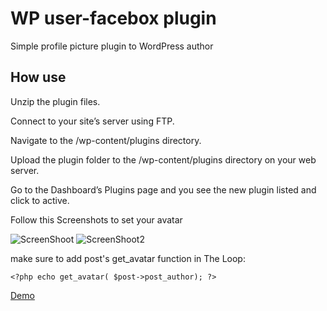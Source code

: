 WP user-facebox plugin
============

Simple profile picture plugin to WordPress author 

## How use  
Unzip the plugin files.

Connect to your site’s server using FTP.

Navigate to the /wp-content/plugins directory.

Upload the plugin folder to the /wp-content/plugins directory on your web server.

Go to the Dashboard’s Plugins page and you see the new plugin listed and click to active.

Follow this Screenshots to set your avatar

![ScreenShoot](http://medesko.com/facebox.png)
![ScreenShoot2](http://medesko.com/facebox_upload.png)

make sure to add post's get_avatar function in The Loop:  
```
<?php echo get_avatar( $post->post_author); ?>
```

<a href="#">Demo</a> 
